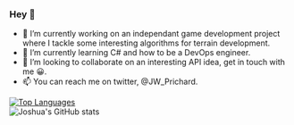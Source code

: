 ### Hey 👋

- 🔭 I’m currently working on an independant game development project where I tackle some interesting algorithms for terrain development.
- 🌱 I’m currently learning C# and how to be a DevOps engineer.
- 👯 I’m looking to collaborate on an interesting API idea, get in touch with me 😀.
- 📫 You can reach me on twitter, @JW_Prichard.
<!--
**jwprichard/jwprichard** is a ✨ _special_ ✨ repository because its `README.md` (this file) appears on your GitHub profile.

Here are some ideas to get you started:

- 🔭 I’m currently working on ...
- 🌱 I’m currently learning ...
- 👯 I’m looking to collaborate on ...
- 🤔 I’m looking for help with ...
- 💬 Ask me about ...
- 📫 How to reach me: ...
- 😄 Pronouns: ...
- ⚡ Fun fact: ...
-->
[![Top Languages](https://github-readme-stats.vercel.app/api/top-langs/?username=jwprichard)](https://github.com/anuraghazra/github-readme-stats)  
![Joshua's GitHub stats](https://github-readme-stats.vercel.app/api?username=jwprichard&show_icons=true&theme=gradient)
